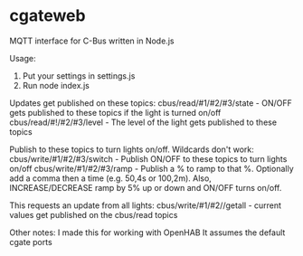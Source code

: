cgateweb
========

MQTT interface for C-Bus written in Node.js

Usage:

1) Put your settings in settings.js
2) Run node index.js


Updates get published on these topics:
cbus/read/#1/#2/#3/state  -  ON/OFF gets published to these topics if the light is turned on/off
cbus/read/#!/#2/#3/level  -  The level of the light gets published to these topics

Publish to these topics to turn lights on/off. Wildcards don't work:
cbus/write/#1/#2/#3/switch  -  Publish ON/OFF to these topics to turn lights on/off
cbus/write/#1/#2/#3/ramp  -  Publish a % to ramp to that %. Optionally add a comma then a time (e.g. 50,4s or 100,2m). Also, INCREASE/DECREASE ramp by 5% up or down and ON/OFF turns on/off. 

This requests an update from all lights:
cbus/write/#1/#2//getall - current values get published on the cbus/read topics

Other notes:
I made this for working with OpenHAB
It assumes the default cgate ports
